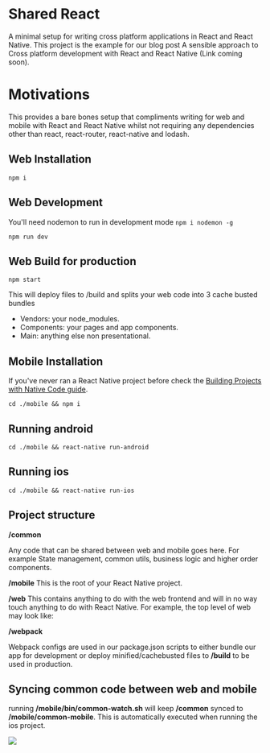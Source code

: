# Shared React

A minimal setup for writing cross platform applications in React and React Native. 
This project is the example for our blog post A sensible approach to Cross platform development with React and React Native (Link coming soon).

# Motivations
This provides a bare bones setup that compliments writing for web and mobile with React and React Native whilst not requiring any dependencies other than react, react-router, react-native and lodash.
## Web Installation 

``npm i``


## Web Development
You'll need nodemon to run in development mode
```npm i nodemon -g```


```npm run dev```


## Web Build for production

```npm start```

This will deploy files to /build and splits your web code into 3 cache busted bundles
- Vendors: your node_modules.
- Components: your pages and app components.
- Main: anything else non presentational.

## Mobile Installation 
If you've never ran a React Native project before check the [Building Projects with Native Code guide](https://facebook.github.io/react-native/docs/getting-started.html).

``cd ./mobile && npm i``

## Running android 
```cd ./mobile && react-native run-android```

## Running ios 
```cd ./mobile && react-native run-ios```

## Project structure

**/common**

Any code that can be shared between web and mobile goes here.
For example State management, common utils, business logic and higher order components. 

**/mobile**
This is the root of your React Native project.
 
**/web**
This contains anything to do with the web frontend and will in no way touch anything to do with React Native. For example, the top level of web may look like: 

**/webpack**

Webpack configs are used in our package.json scripts to either bundle our app for development or deploy minified/cachebusted files to **/build** to be used in production.

## Syncing common code between web and mobile

running **/mobile/bin/common-watch.sh** will keep **/common** synced to **/mobile/common-mobile**. 
This is automatically executed when running the ios project.

<img src="http://g.recordit.co/j6A8lIxu6s.gif"/>
